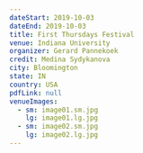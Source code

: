 ```yaml
---
dateStart: 2019-10-03
dateEnd: 2019-10-03
title: First Thursdays Festival
venue: Indiana University
organizer: Gerard Pannekoek
credit: Medina Sydykanova
city: Bloomington
state: IN
country: USA
pdfLink: null
venueImages:
  - sm: image01.sm.jpg
    lg: image01.lg.jpg
  - sm: image02.sm.jpg
    lg: image02.lg.jpg
---
```


